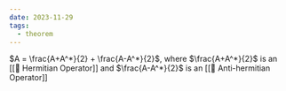 ```yaml
---
date: 2023-11-29
tags:
  - theorem
---
```

$A = \frac{A+A^*}{2} + \frac{A-A^*}{2}$, where $\frac{A+A^*}{2}$ is an [[📘 Hermitian Operator]] and $\frac{A-A^*}{2}$ is an [[📘 Anti-hermitian Operator]]
